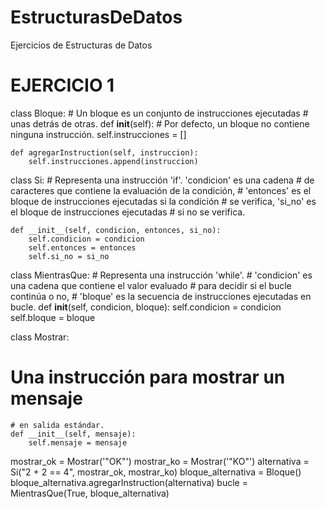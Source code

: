 # EstructurasDeDatos
Ejercicios de Estructuras de Datos

# EJERCICIO 1
class Bloque:
    # Un bloque es un conjunto de instrucciones ejecutadas 
    # unas detrás de otras. 
    def __init__(self): 
        # Por defecto, un bloque no contiene ninguna instrucción. 
        self.instrucciones = [] 
 
    def agregarInstruction(self, instruccion): 
        self.instrucciones.append(instruccion) 
 
class Si: 
    # Representa una instrucción 'if'. 'condicion' es una cadena 
    # de caracteres que contiene la evaluación de la condición, 
    # 'entonces' es el bloque de instrucciones ejecutadas si la condición 
    # se verifica, 'si_no' es el bloque de instrucciones ejecutadas 
    # si no se verifica. 
 
    def __init__(self, condicion, entonces, si_no): 
        self.condicion = condicion 
        self.entonces = entonces 
        self.si_no = si_no 
 
class MientrasQue: 
    # Representa una instrucción 'while'. 
    # 'condicion' es una cadena que contiene el valor evaluado 
    # para decidir si el bucle continúa o no, 
    # 'bloque' es la secuencia de instrucciones ejecutadas en bucle. 
    def __init__(self, condicion, bloque): 
        self.condicion = condicion
        self.bloque = bloque

class Mostrar:
# Una instrucción para mostrar un mensaje
    # en salida estándar.
    def __init__(self, mensaje):
        self.mensaje = mensaje


mostrar_ok = Mostrar('"OK"')
mostrar_ko = Mostrar('"KO"')
alternativa = Si("2 + 2 == 4", mostrar_ok, mostrar_ko)
bloque_alternativa = Bloque()
bloque_alternativa.agregarInstruction(alternativa)
bucle = MientrasQue(True, bloque_alternativa)
